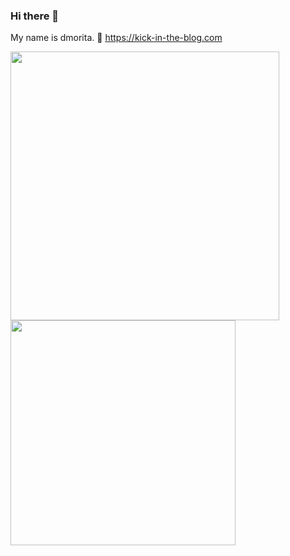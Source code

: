 ### Hi there 👋

My name is dmorita. 🌱
https://kick-in-the-blog.com

<a href="https://github.com/dmorita00">
  <img width="430" align="left" src="https://github-readme-stats.vercel.app/api?username=dmorita00&count_private=true&show_icons=true&theme=dracula" />
</a>
<a href="https://github.com/dmorita00">
  <img width="360" align="left" src="https://github-readme-stats.vercel.app/api/top-langs/?username=dmorita00&layout=compact" />
</a>

<!--
**dmorita00/dmorita00** is a ✨ _special_ ✨ repository because its `README.md` (this file) appears on your GitHub profile.

Here are some ideas to get you started:

- 🔭 I’m currently working on ...
- 🌱 I’m currently learning ...
- 👯 I’m looking to collaborate on ...
- 🤔 I’m looking for help with ...
- 💬 Ask me about ...
- 📫 How to reach me: ...
- 😄 Pronouns: ...
- ⚡ Fun fact: ...
-->
